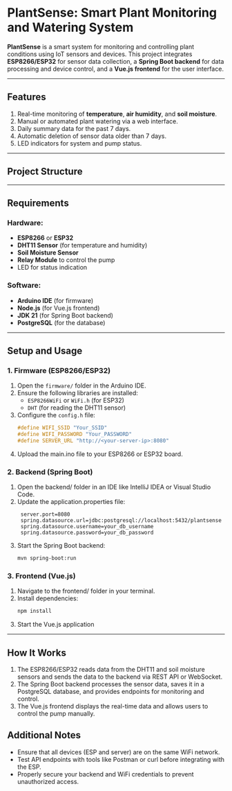 # PlantSense: Smart Plant Monitoring and Watering System

**PlantSense** is a smart system for monitoring and controlling plant conditions using IoT sensors and devices. This project integrates **ESP8266/ESP32** for sensor data collection, a **Spring Boot backend** for data processing and device control, and a **Vue.js frontend** for the user interface.

---

## **Features**
1. Real-time monitoring of **temperature**, **air humidity**, and **soil moisture**.
2. Manual or automated plant watering via a web interface.
3. Daily summary data for the past 7 days.
4. Automatic deletion of sensor data older than 7 days.
5. LED indicators for system and pump status.

---

## **Project Structure**

---

## **Requirements**
### **Hardware:**
- **ESP8266** or **ESP32**
- **DHT11 Sensor** (for temperature and humidity)
- **Soil Moisture Sensor**
- **Relay Module** to control the pump
- LED for status indication

### **Software:**
- **Arduino IDE** (for firmware)
- **Node.js** (for Vue.js frontend)
- **JDK 21** (for Spring Boot backend)
- **PostgreSQL** (for the database)

---

## **Setup and Usage**

### **1. Firmware (ESP8266/ESP32)**
1. Open the `firmware/` folder in the Arduino IDE.
2. Ensure the following libraries are installed:
   - `ESP8266WiFi` or `WiFi.h` (for ESP32)
   - `DHT` (for reading the DHT11 sensor)
3. Configure the `config.h` file:
   ```cpp
   #define WIFI_SSID "Your_SSID"
   #define WIFI_PASSWORD "Your_PASSWORD"
   #define SERVER_URL "http://<your-server-ip>:8080"
   ```
4. Upload the main.ino file to your ESP8266 or ESP32 board.

### **2. Backend (Spring Boot)**
1. Open the backend/ folder in an IDE like IntelliJ IDEA or Visual Studio Code.
2. Update the application.properties file:
   ```properties
    server.port=8080
    spring.datasource.url=jdbc:postgresql://localhost:5432/plantsense
    spring.datasource.username=your_db_username
    spring.datasource.password=your_db_password
   ```
4. Start the Spring Boot backend:
    ```bash
    mvn spring-boot:run
    ```

### **3. Frontend (Vue.js)**
1. Navigate to the frontend/ folder in your terminal.
2. Install dependencies:
    ```bash
    npm install
    ```
3. Start the Vue.js application

---

## **How It Works**
1. The ESP8266/ESP32 reads data from the DHT11 and soil moisture sensors and sends the data to the backend via REST API or WebSocket.
2. The Spring Boot backend processes the sensor data, saves it in a PostgreSQL database, and provides endpoints for monitoring and control.
3. The Vue.js frontend displays the real-time data and allows users to control the pump manually.

## **Additional Notes**
- Ensure that all devices (ESP and server) are on the same WiFi network.
- Test API endpoints with tools like Postman or curl before integrating with the ESP.
- Properly secure your backend and WiFi credentials to prevent unauthorized access.
